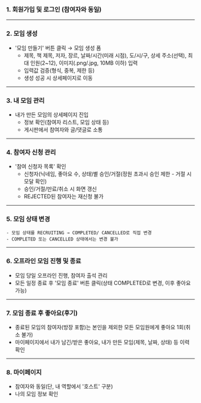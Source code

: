 ### 1. 회원가입 및 로그인 (참여자와 동일)

---

### 2. 모임 생성
- '모임 만들기' 버튼 클릭 → 모임 생성 폼
    - 제목, 책 제목, 저자, 장르, 날짜/시간(미래 시점), 도/시/구, 상세 주소(선택), 최대 인원(2~12), 이미지(.png/.jpg, 10MB 이하) 입력
    - 입력값 검증(형식, 중복, 제한 등)
    - 생성 성공 시 상세페이지로 이동

---

### 3. 내 모임 관리
- 내가 만든 모임의 상세페이지 진입
    - 정보 확인(참여자 리스트, 모임 상태 등)
    - 게시판에서 참여자와 글/댓글로 소통

---

### 4. 참여자 신청 관리
- '참여 신청자 목록' 확인
    - 신청자(닉네임, 좋아요 수, 상태)별 승인/거절(정원 초과시 승인 제한 - 거절 시 모달 확인)
    - 승인/거절/만료/취소 시 화면 갱신
    - REJECTED된 참여자는 재신청 불가
---

### 5. 모임 상태 변경
    - 모임 상태를 RECRUITING → COMPLETED/ CANCELLED로 직접 변경
    - COMPLETED 또는 CANCELLED 상태에서는 변경 불가

---

### 6. 오프라인 모임 진행 및 종료
- 모임 당일 오프라인 진행, 참여자 출석 관리
- 모든 일정 종료 후 '모임 종료' 버튼 클릭(상태 COMPLETED로 변경, 이후 좋아요 가능)

---

### 7. 모임 종료 후 좋아요(후기)
- 종료된 모임의 참여자(방장 포함)는 본인을 제외한 모든 모임원에게 좋아요 1회(취소 불가)
- 마이페이지에서 내가 남긴/받은 좋아요, 내가 만든 모임(제목, 날짜, 상태) 등 이력 확인

---

### 8. 마이페이지
- 참여자와 동일(단, 내 역할에서 '호스트' 구분)
- 나의 모임 정보 확인

